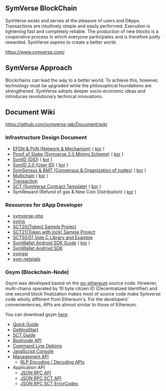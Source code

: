 ## SymVerse BlockChain

SymVerse exists and serves at the pleasure of users and DApps. 
Transactions are intuitively simple and easily performed. Execution is lightening fast and completely reliable. 
The production of new blocks is a cooperative process in which everyone participates and is therefore justly rewarded. 
SymVerse aspires to create a better world.

https://www.symverse.com/

## SymVerse Approach

Blockchains can lead the way to a better world. To achieve this, however, technology must be upgraded while the philosophical foundations are strengthened. 
SymVerse adopts deeper socio-economic ideas and introduces revolutionary technical innovations.

## Document Wiki
https://github.com/symverse-lab/Document/wiki
### Infrastructure Design Document
- [EFDN & PoN (Network & Mechanism)](https://github.com/symverse-lab/Document/wiki/EFDN)
   (
      [kor](https://github.com/symverse-lab/Document/wiki/EFDN-KOR)
   )
- [Proof of Stake (Symverse 2.0 Mining Scheme)](https://github.com/symverse-lab/Document/wiki/PoS)
   (
      [kor](https://github.com/symverse-lab/Document/wiki/PoS-KOR)
   )
- [SymID (DID)](https://github.com/symverse-lab/Document/wiki/SymID)
   (
      [kor](https://github.com/symverse-lab/Document/wiki/SymID-KOR) 
   )
- [SymID 2.0 (User ID)](https://github.com/symverse-lab/Document/wiki/UserID)
   (
      [kor](https://github.com/symverse-lab/Document/wiki/UserID-KOR) 
   )
- [SymSensus & BMT (Consensus & Organization of nodes)](https://github.com/symverse-lab/Document/wiki/SymSensus) 
   (
      [kor](https://github.com/symverse-lab/Document/wiki/SymSensus-KOR) 
   )
- [Multichain](https://github.com/symverse-lab/Document/wiki/Multichain)
   (
      [kor](https://github.com/symverse-lab/Document/wiki/Multichain-KOR)
   )
- [Transaction](https://github.com/symverse-lab/Document/wiki/Transaction)
- [SCT (SymVerse Contract Template)](https://github.com/symverse-lab/Document/wiki/SCT) 
   (
      [kor](https://github.com/symverse-lab/Document/wiki/SCT-KOR)
   )
- SymReward (Refund of gas & New Coin Distribution)
   (
      [kor](https://github.com/symverse-lab/Document/wiki/SymReward)
   )


### Resources for dApp Developer
- [symverse-php](https://github.com/symverse-lab/symverse-php)
- [symjs](https://github.com/symverse-lab/symjs)
- [SCT20(Token) Sample Project](https://github.com/symverse-lab/sct20SampleProject)
- [SCT21(Token with lock) Sample Project](https://github.com/symverse-lab/sct21SampleProject)
- [SCT50/51 Vote C Library and Example](https://github.com/symverse-lab/symvote)
- [SymWallet Android SDK Guide](https://github.com/symverse-lab/Document/wiki/SymWallet_Android_SDK)
   (
      [kor](https://github.com/symverse-lab/Document/wiki/SymWallet_Android_SDK-KOR)
   )
- [SymWallet Android SDK](https://github.com/symverse-lab/WalletSDK-Android) 
- [symgw](https://github.com/symverse-lab/symgw)
- [sym-netstats](https://github.com/symverse-lab/sym-netstats)


### Gsym (Blockchain-Node)
   Gsym was developed based on the [go-ethereum](https://github.com/ethereum/go-ethereum) source code. 
   However, multi-chains operated by 10 byte citizen ID (Decentralized Identifier) and one second block finalization makes most of source code make Symverse code wholly different from Ethereum's. For the developers' convenieniences, APIs are almost similar to those of Ethereum.
   
   You can download gsym [here](https://github.com/symverse-lab/Document/tree/master/bin). 

- [Quick Guide](https://github.com/symverse-lab/Document/wiki/QuickGuide)
- [GettingStart](https://github.com/symverse-lab/Document/wiki/GettingStart)
- [SCT Guide](https://github.com/symverse-lab/Document/wiki/SCT-Guide)
- [Bootnode API](https://github.com/symverse-lab/Document/wiki/Bootnode-API)
- [Command Line Options](https://github.com/symverse-lab/Document/wiki/Command-Line-Options)
- [JavaScript Console](https://github.com/symverse-lab/Document/wiki/JavaScriptConsole)
- [Management API](https://github.com/symverse-lab/Document/wiki/Management-API)
   - [RLP Encoding / Decoding APIs](https://github.com/symverse-lab/Document/wiki/RLP-APIs)
- Application API
    - [JSON RPC API](https://github.com/symverse-lab/Document/wiki/JSON-RPC-API)
    - [JSON RPC SCT API](https://github.com/symverse-lab/Document/wiki/JSON-RPC-SCT-API)
    - [JSON RPC SCT ErrorCodes](https://github.com/symverse-lab/Document/wiki/JSON-RPC-SCT-ErrorCodes)
